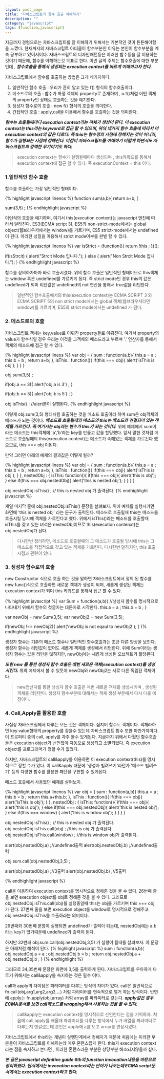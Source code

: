 ```yaml
---
layout: post_page
title: "자바스크립트의 함수 호출 이해하기"
description: ""
category: "javascript"
tags: [function,javascript]
---
```


지금까지 경험으로는 자바스크립트를 잘 이해하기 위해서는 기본적인 것이 튼튼해야함을 느꼈다. 현재까지의 자바스크립트 아티클이 함수부분인 이유는 본인이 함수부분을 계속 공부하고 있어서이다. 자바스크립트의 디자인패턴등은 이러한 함수등을 잘 이용하는 것이기 때문에, 함수를 이해하는것 목표로 한다. 이번 글의 주제는 함수호출에 대한 부분인데 , ***함수호출을 통해서 생성되는 execution context를 바르게 이해하고자 한다.***

자바스크립트에서 함수를 호출하는 방법은 크게 네가지이다. 
1. 일반적인 함수 호출 : 우리가 흔히 알고 있는 f() 형식의 함수호출이다.
2. 메소드로의 호출 : 함수가 특정 객체의 property로 존재하며 , o.f()처럼 어떤 객체의 property인 상태로 호출하는 것을 얘기한다.
3. 생성자 함수로의 호출 : new f() 형식의 호출을 의미한다.
4. 간접적인 호출 : apply,call을 이용해서 함수를 호출하는 것을 의미한다.  

***함수는 호출될때마다 execution context라는 객체가 생성이 된다. 이 execution context는 this라는 keyword로 접근 할 수 있으며, 위의 네가지 함수 호출에 따라서 이 execution context의 값은 다르다. 즉 this는 함수정의 시점에 정해지는 것이 아니라, 함수가 실행되는 시점에 정해진다. 이점이 자바스크립트를 이해하기 어렵게 하면서도 자바스크립트의 강력한 무기이기도 하다.***

> execution context는 함수가 실행될때마다 생성되며 , this키워드를 통해서 execution context에 접근 할 수 있다. 즉 executionContext = this 이다.

### 1.일반적인 함수 호출

함수를 호출하는 가장 일반적인 형태이다. 

{% highlight javascript linenos %}
function sum(a,b){
  return a+b; 
}

sum(3,5) ; 
{% endhighlight javascript %}

이런식의 호출을 얘기하며, 여기서 this(execution context)는 javascript 엔진에 따라서 달라진다. ES3(ECMA script 3), ES5의 non-strict-mode에서는 global object(웹브라우저에서는 window)를 가르키며, ES5 strict-mode에서는 undefined이 된다. 이러한 성질을 이용해서 strict mode여부를 판별 할 수 있다.

{% highlight javascript linenos %}
var isStrict = (function(){
  return !this ;
})();

if(isStrcit) {
  alert("Strcit Mode 입니다.");
} else {
  alert("Non Strcit Mode 입니다.");
}
{% endhighlight javascript %} 

함수를 정의하자마자 바로 호출시켰다. 위의 함수 호출은 일반적인 형태이므로 this객체는 window 혹은 undefined를 가르키게 된다. 즉 strict mode인 경우 this의 값은 undefined가 되며 리턴값은 undefined의 not 연산을 통해서 true값을 리턴한다.

> 일반적인 함수호출에서의 this(execution context)는 ECMA SCRIPT 3 와 ECMA SCRIPT 5의 non strict mode에서는 global 객체(웹브라우저라면 window)를 가르키며, ES5의 strict mode에서는 undefined 가 된다.

### 2. 메소드로의 호출

자바스크립트 객체는 key,value로 이뤄진 property들로 이뤄진다. 여기서 property의 value가 함수식일 경우 우리는 이것을 그객체의 메소드라고 부르며 '.' 연산자를 통해서 객체의 메소드에 접근 할 수 있다.

{% highlight javascript lineos %}
var obj = {
  sum : function(a,b){
    this.a = a ;
    this.b = b ;
    return a+b;
  },
  isThis : function(){
    if(this === obj){
      alert('isThis is obj');
    }
  }
}

obj.sum(3,5) ;

if(obj.a == 3){
  alert('obj.a is 3') ; 
}

if(obj.b == 5){
  alert('obj.b is 5') ; 
}

obj.isThis() ; //alert문이 실행된다.
{% endhighlight javascript %}

이렇게 obj.sum(3,5) 형태처럼 호출하는 것을 메소드 호출이라 하며 sum은 obj객체의 메소드가 되는 것이다. ***메소드로 호출될때의 메소드의 this는 메소드와 연결되어 있는 객체를 가르킨다. 즉 여기서는 obj라는 변수가 this가 되는 것이다.***
위에 예제에서 sum이라는 메소드는 this객체에 'a','b'라는 key를 만들고 값을 할당했다. 앞서 말한 것처럼 메소드로 호출될때의 this(execution context)는 메소드가 속해있는 객체를 가르킨다 했으므로, this === obj 이된다.

만약 그러면 아래의 예제의 결과값은 어떻게 될까?

{% highlight javascript lineos %}
var obj = {
  sum : function(a,b){
    this.a = a ;
    this.b = b ;
    return a+b;
  },
  isThis : function(){
    if(this === obj){
      alert('isThis is obj');
    }
  },
  nestedObj : {
    isThis: function(){
      if(this === obj){
        alert('this is obj');
      } else if(this === obj.nestedObj){
        alert('this is nested obj');
      }
    }
  }
} 


obj.nestedObj.isThis() ; // this is nested obj 가 출력된다. 
{% endhighlight javascript %}

제일 마지막 줄에 obj.nestedObj.isThis() 문장을 살펴보자. 위에 예제를 실행시키면 화면에 'this is nested obj' 라는 문구가 출력된다. 메소드로 호출될때 this는 메소드를 호출시킬 당시에 객체를 가르킨다고 했다. 위에서 isThis()라는 메소드를 호출할때 isThis를 갖고 있는 녀석은 nestedObj이므로 this(execution contenxt)는 obj.nestedObj가 된다.

> 다시한번 정리하면, 메소드로 호출될때의 그 메소드가 호출될 당시에 this는 그 메소드를 직접적으로 갖고 있는 객체를 가르킨다. 다시한번 말하지만, this 호출시점과 관련이 있다.

### 3.  생성자 함수로의 호출 

new Constructor 식으로 호출 하는 것을 말하면 자바스크립트에서 정의 된 함수를 new func()식으로 호출하면 새로운 객체가 생성이 되며, 새롭게 생성된 객체는 execution context가 되며 this 키워드를 통해서 접근 할 수 있다.

{% highlight javascript %}
var Sum = function(a,b){ //생성자 함수를 명시적으로 나타내기 위해서 함수의 첫글자는 대문자로 시작한다.
  this.a = a ;
  this.b = b ;
}

var newObj = new Sum(3,5);
var newObj2 = new Sum(3,5); 

if(newObj !== newObj2){
  alert('newObj is not eqaul to newObj2');
}
{% endhighlight javascript %}

생성자 함수는 기존의 메소드 함수나 일반적인 함수호출과는 조금 다른 양상을 보인다. 생성자 함수는 리턴값이 없어도 새롭게 객체를 생성해서 리턴한다. 위에 Sum이라는 생성자 함수는 값을 리턴을 않하지만, newObj에는 새롭게 생성된 오브젝트가 할당된다. 

***또한 new 를 통한 생성자 함수 호출은 매번 새로운 객체(execution context)를 생성시킨다.*** 위의 예제에서 볼 수 있듯이 newObj와 newObj2는 서로 다른 독립된 객체이다.  

> new연산자를 통한 생성자 함수 호출은 매번 새로운 객체를 생성시키며 , 생성된 객체를 리턴한다. 생성자 함수부분에 대해서는 객체 생성 부분에서 다시 다룰 예정이다.

### 4.  Call,Apply를 활용한 호출 

사실상 자바스크립에서 다루는 모든 것은 객체이다. 심지어 함수도 객체이다. 객체라하면 key:value형태의 property를 갖을수 있는데 자바스크립트 함수 또한 마찬가지이다. 이 프로퍼티 중의 call, apply를 자주 볼수 있게된다. 지금까지 위에서 다뤘던 함수호출들은 execution object가 선언없이 자동으로 생성되고 소멸되었다. 즉 execution object를 프로그래머가 정할 수가 없었다.

하지만, 자바스크립트의 call&apply를 이용하면 이 execution context(this)를 명시적으로 정할 수가 있다. 이 call&apply 때문에 '생성자 빌려쓰기'라던가 '메소드 빌려쓰기' 등의 다양한 함수를 활용한 패턴을 구현할 수 있게된다. 


메소드 호출에서 사용했던 예제를 살펴보자.

{% highlight javascript linenos %}
var obj = {
  sum : function(a,b){
    this.a = a ;
    this.b = b ;
    return this.a+this.b;
  },
  isThis : function(){
    if(this === obj){
      alert('isThis is obj');
    }
  },
  nestedObj : {
    isThis: function(){
      if(this === obj){
        alert('this is obj');
      } else if(this === obj.nestedObj){
        alert('this is nested obj');
      } else if(this === window) {
        alert('this is window obj');
      }
    }
  }
} 

obj.nestedObj.isThis() ; // this is nested obj 가 출력된다. 
obj.nestedObj.isThis.call(obj) ; //this is obj 가 출력된다.
obj.nestedObj.isThis.call(window) ; //this is window obj가 출력된다.

alert(obj.nestedObj.a) ;//undefined출력
alert(obj.nestedObj.b) ;//undefined출력

obj.sum.call(obj.nestedObj,3,5) ;

alert(obj.nestedObj.a) ;//3출력
alert(obj.nestedObj.b) ;//5출력

{% endhighlight javascript %}

call을 이용하여 execution context를 명시적으로 정해준 것을 볼 수 있다. 
26번째 줄을 보면 execution object를 obj로 정해준 것을 볼 수 있다. 그러므로 obj.nestedObj.isThis.call(obj)를 실행중일때 this는 obj를 가르키며 this === obj 가 된다. 
27번째 줄을 보면 execution object를 window로 명시적으로 정해주고 obj.nestedObj.isThis를 호출하라는 의미이다.

29번째와 30번째 문장이 실행되면 undefined가 출력이 되는데, nestedObj에는 a,b 라는 key가 없기때문에 undefined가 출력이 된다.

하지만 32번째 obj.sum.call(obj.nestedObj,3,5) 가 실행이 될때를 살펴보자. 이 문장은 아래처럼 해석이 된다.
{% highlight javascript %}
sum : function(a,b){
  obj.nestedObj.a = a ;
  obj.nestedObj.b = b ;
  return obj.nestedObj.a + obj.nestedObj.b ;
}
{% endhighlight %}

그러므로 34,35번째 문장은 화면에 3,5를 출력하게 된다. 자바스크립트를 우아하게 다루기 위해서는 call&apply를 숙지하는 것은 필수 이다. 

call과 apply의 차이점은 파라미터를 다루는 방식의 차이가 있다. 
call은 일반적으로 fn.call(obj,arg1,arg2,arg3,...) 처럼 파라미터를 연속적으로 열거 하는 방식이다. 
반면에 apply는 fn.apply(obj,array) 처럼 array를 파라미터로 갖는다. ***apply같은 경우 ECMA문서를 보면 call메소드를 wrapping해서 사용하는 것을 볼 수 있다.***

> call&apply는 execution context를 명시적으로 선언한다는 점을 기억하자.
> 처음에 call,apply를 배울때 파라미터를 다루는 방식에서 누가 배열을 파라미터로 다루는지 햇갈렸는데 본인은 apply에 a를 보고 array를 연상시켰다.

자바스크립트에서 this라는 개념이 실행단계에서 정해지기 때문에 처음에는 이러한 부분들이 자바스크립트를 이해하는데 매우 혼란스럽게 한다. this가 execution context라는 점을 숙지하고 본다면 , 이러한 혼란스러운 부분은 상당부분 해소되지않을까 싶다.

***본 글은 javascript definitive guide 6th의 function invocation내용을 바탕으로 정리하였다. 원서에서는 invocation context라는 단어가 나오는데 ECMA script문서에서는 execution context라고 한다.***


